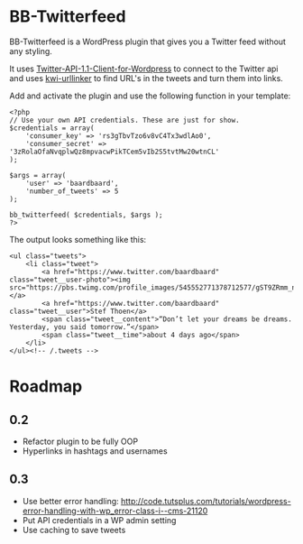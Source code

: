 # BB-Twitterfeed

BB-Twitterfeed is a WordPress plugin that gives you a Twitter feed without any styling.

It uses [Twitter-API-1.1-Client-for-Wordpress](https://github.com/micc83/Twitter-API-1.1-Client-for-Wordpress/blob/master/class-wp-twitter-api.php) to connect to the Twitter api and uses [kwi-urllinker](https://bitbucket.org/kwi/urllinker) to find URL's in the tweets and turn them into links.

Add and activate the plugin and use the following function in your template:

```
<?php 
// Use your own API credentials. These are just for show.
$credentials = array(
	'consumer_key' => 'rs3gTbvTzo6v8vC4Tx3wdlAo0',
	'consumer_secret' => '3zRolaOfaNvqplwQz8mpvacwPikTCem5vIb2S5tvtMw20wtnCL'
);

$args = array(
	'user' => 'baardbaard',
	'number_of_tweets' => 5
);

bb_twitterfeed( $credentials, $args ); 
?>
```

The output looks something like this:

```
<ul class="tweets">
	<li class="tweet">
		<a href="https://www.twitter.com/baardbaard" class="tweet__user-photo"><img src="https://pbs.twimg.com/profile_images/545552771378712577/gST9ZRmm_normal.jpeg"></a>
		<a href="https://www.twitter.com/baardbaard" class="tweet__user">Stef Thoen</a>
		<span class="tweet__content">“Don’t let your dreams be dreams. Yesterday, you said tomorrow.”</span>
		<span class="tweet__time">about 4 days ago</span>
	</li>
</ul><!-- /.tweets -->
```

# Roadmap

## 0.2
-  Refactor plugin to be fully OOP
-  Hyperlinks in hashtags and usernames

## 0.3
-  Use better error handling: http://code.tutsplus.com/tutorials/wordpress-error-handling-with-wp_error-class-i--cms-21120
-  Put  API credentials in a WP admin setting
-  Use caching to save tweets
